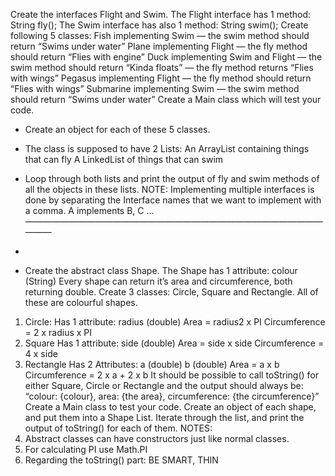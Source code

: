 Create the interfaces Flight and Swim.
The Flight interface has 1 method:
String fly();
The Swim interface has also 1 method:
String swim();
Create following 5 classes:
Fish implementing Swim — the swim method should return “Swims under water”
Plane implementing Flight — the fly method should return “Flies with engine”
Duck implementing Swim and Flight — the swim method should return “Kinda floats”
— the fly method returns “Flies with wings”
Pegasus implementing Flight — the fly method should return “Flies with wings”
Submarine implementing Swim — the swim method should return “Swims under water”
Create a Main class which will test your code.
- Create an object for each of these 5 classes.
- The class is supposed to have 2 Lists:
  An ArrayList containing things that can fly
  A LinkedList of things that can swim
- Loop through both lists and print the output of fly and swim methods of all the objects in these
  lists.
  NOTE: Implementing multiple interfaces is done by separating the Interface names that we
  want to implement with a comma. A implements B, C …
  —————————————————————————————————————
  
- 
- Create the abstract class Shape.
  The Shape has 1 attribute: colour (String)
  Every shape can return it’s area and circumference, both returning double.
  Create 3 classes:
  Circle, Square and Rectangle. All of these are colourful shapes.
1. Circle:
   Has 1 attribute:
   radius (double)
   Area = radius2 x PI
   Circumference = 2 x radius x PI
2. Square
   Has 1 attribute:
   side (double)
   Area = side x side
   Circumference = 4 x side
3. Rectangle
   Has 2 Attributes:
   a (double)
   b (double)
   Area = a x b
   Circumference = 2 x a + 2 x b
   It should be possible to call toString() for either Square, Circle or Rectangle and the output should
   always be:
   “colour: {colour}, area: {the area}, circumference: {the circumference}”
   Create a Main class to test your code.
   Create an object of each shape, and put them into a Shape List.
   Iterate through the list, and print the output of toString() for each of them.
   NOTES:
1. Abstract classes can have constructors just like normal classes.
2. For calculating PI use Math.PI
3. Regarding the toString() part: BE SMART, THIN